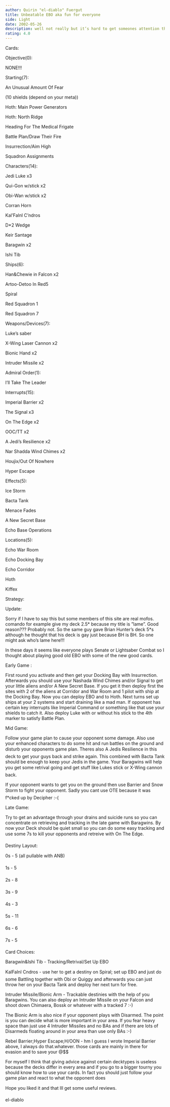 ```yaml
---
author: Quirin "el-diablo" Fuergut
title: Unbeatable EBO aka fun for everyone
side: Light
date: 2002-05-26
description: well not really but it’s hard to get someones attention these days.So just look at the deck and you’ll know what I mean.
rating: 4.0
---
```

Cards: 

Objective(0): 
NONE!!!

Starting(7):
An Unusual Amount Of Fear
(10 shields (depend on your meta))
Hoth: Main Power Generators
Hoth: North Ridge
Heading For The Medical Frigate
Battle Plan/Draw Their Fire
Insurrection/Aim High
Squadron Assignments

Characters(14):
Jedi Luke x3
Qui-Gon w/stick x2
Obi-Wan w/stick x2
Corran Horn
Kal’Falnl C’ndros
D*2 Wedge
Keir Santage
Baragwin x2
Ishi Tib 

Ships(6):
Han&Chewie in Falcon x2
Artoo-Detoo In Red5
Spiral
Red Squadron 1
Red Squadron 7

Weapons/Devices(7):
Luke’s saber
X-Wing Laser Cannon x2
Bionic Hand x2
Intruder Missile x2

Admiral Order(1):
I’ll Take The Leader

Interrupts(15):
Imperial Barrier x2
The Signal x3
On The Edge x2
OOC/TT x2
A Jedi’s Resilience x2
Nar Shadda Wind Chimes x2
Houjix/Out Of Nowhere
Hyper Escape

Effects(5):
Ice Storm
Bacta Tank
Menace Fades
A New Secret Base
Echo Base Operations

Locations(5):
Echo War Room
Echo Docking Bay
Echo Corridor
Hoth
Kiffex 

Strategy: 

Update:

Sorry if I have to say this but some members of this site are real mofos. comando for example give my deck 2.5* because my title is ”lame”. Good reason??? Probably not. So the same guy gave Brian Hunter’s deck 5*s although he thought that his deck is gay just because BH is BH. So one might ask who’s lame here!!!

In these days it seems like everyone plays Senate or Lightsaber Combat so I thought about playing good old EBO with some of the new good cards.

Early Game :

First round you activate and then get your Docking Bay with Insurrection. Afterwards you should use your Nashada Wind Chimes and/or Signal to get your little aliens and/or A New Secret Base. If you get it then deploy first the sites with 2 of the aliens at Corridor and War Room and 1 pilot with ship at the Docking Bay. Now you can deploy EBO and to Hoth. Next turns set up ships at your 2 systems and start draining like a mad man. If opponent has certain key interrupts like Imperial Command or something like that use your shields to catch it. Also deploy Luke with or without his stick to the 4th marker to satisfy Battle Plan.

Mid Game:

Follow your game plan to cause your opponent some damage. Also use your enhanced characters to do some hit and run battles on the ground and disturb your opponents game plan. Theres also A Jedis Resilience in this deck to get your guys back and strike again. This combined with Bacta Tank should be enough to keep your Jedis in the game. Your Baragwins will help you get some retrival going and get stuff like Lukes stick or X-Wing cannon back.
If your opponent wants to get you on the ground then use Barrier and Snow Storm to fight your opponent. Sadly you cant use OTE because it was f*cked up by Decipher :-(

Late Game:

Try to get an advantage through your drains and suicide runs so you can concentrate on retrieving and tracking in the late game with Baragwins. By now your Deck should be quiet small so you can do some easy tracking and use some 7s to kill your opponents and retreive with On The Edge.

Destiny Layout:

0s - 5 (all pullable with ANB)
1s - 5
2s - 8
3s - 9
4s - 3
5s - 11
6s - 6
7s - 5

Card Choices:

Baragwin&Ishi Tib - Tracking/Retrival/Set Up EBO

KalFalnl Cndros - use her to get a destiny on Spiral; set up EBO and just do some Battling together with Obi or Quiggy and afterwards you can just throw her on your Bacta Tank and deploy her next turn for free.

Intruder Missile/Bionic Arm - Trackable destinies with the help of you Baragwins. You can also deploy an Intruder Missile on your Falcon and shoot down Chimaera, Bossk or whatever with a tracked 7 :-)
The Bionic Arm is also nice if your opponent plays with Disarmed. The point is you can decide what is more important in your area. If you fear heavy space than just use 4 Intruder Missiles and no BAs and if there are lots of Disarmeds floating around in your area than use only BAs :-)

Rebel Barrier;Hyper Escape;H/OON - hm I guess I wrote Imperial Barrier above, I always do that.whatever. those cards are mainly in there for evasion and to save your @$$

For myself I think that giving advice against certain decktypes is useless because the decks differ in every area and if you go to a bigger tourny you should know how to use your cards. In fact you should just follow your game plan and react to what the opponent does

Hope you liked it and that Ill get some useful reviews.

el-diablo  